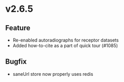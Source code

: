 # v2.6.5

## Feature

- Re-enabled autoradiographs for receptor datasets
- Added how-to-cite as a part of quick tour (#1085)

## Bugfix

- saneUrl store now properly uses redis
